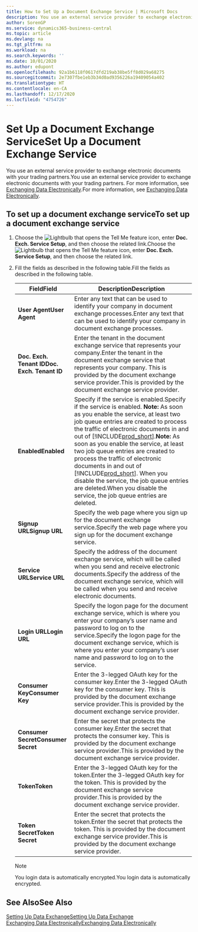 ```yaml
---
title: How to Set Up a Document Exchange Service | Microsoft Docs
description: You use an external service provider to exchange electronic documents with your trading partners.
author: SorenGP
ms.service: dynamics365-business-central
ms.topic: article
ms.devlang: na
ms.tgt_pltfrm: na
ms.workload: na
ms.search.keywords: ''
ms.date: 10/01/2020
ms.author: edupont
ms.openlocfilehash: 92a1b6118f0617dfd219ab38be5ff8d029a68275
ms.sourcegitcommit: 2e7307fbe1eb3b34d0ad9356226a19409054a402
ms.translationtype: HT
ms.contentlocale: en-CA
ms.lasthandoff: 12/17/2020
ms.locfileid: "4754726"
---
```

# <a name="set-up-a-document-exchange-service"></a><span data-ttu-id="5c636-103">Set Up a Document Exchange Service</span><span class="sxs-lookup"><span data-stu-id="5c636-103">Set Up a Document Exchange Service</span></span>
<span data-ttu-id="5c636-104">You use an external service provider to exchange electronic documents with your trading partners.</span><span class="sxs-lookup"><span data-stu-id="5c636-104">You use an external service provider to exchange electronic documents with your trading partners.</span></span> <span data-ttu-id="5c636-105">For more information, see [Exchanging Data Electronically](across-data-exchange.md).</span><span class="sxs-lookup"><span data-stu-id="5c636-105">For more information, see [Exchanging Data Electronically](across-data-exchange.md).</span></span>  

## <a name="to-set-up-a-document-exchange-service"></a><span data-ttu-id="5c636-106">To set up a document exchange service</span><span class="sxs-lookup"><span data-stu-id="5c636-106">To set up a document exchange service</span></span>  
1. <span data-ttu-id="5c636-107">Choose the ![Lightbulb that opens the Tell Me feature](media/ui-search/search_small.png "Tell me what you want to do") icon, enter **Doc. Exch. Service Setup**, and then choose the related link.</span><span class="sxs-lookup"><span data-stu-id="5c636-107">Choose the ![Lightbulb that opens the Tell Me feature](media/ui-search/search_small.png "Tell me what you want to do") icon, enter **Doc. Exch. Service Setup**, and then choose the related link.</span></span>  
2. <span data-ttu-id="5c636-108">Fill the fields as described in the following table.</span><span class="sxs-lookup"><span data-stu-id="5c636-108">Fill the fields as described in the following table.</span></span>  

    |<span data-ttu-id="5c636-109">Field</span><span class="sxs-lookup"><span data-stu-id="5c636-109">Field</span></span>|<span data-ttu-id="5c636-110">Description</span><span class="sxs-lookup"><span data-stu-id="5c636-110">Description</span></span>|  
    |---------------------------------|---------------------------------------|  
    |<span data-ttu-id="5c636-111">**User Agent**</span><span class="sxs-lookup"><span data-stu-id="5c636-111">**User Agent**</span></span>|<span data-ttu-id="5c636-112">Enter any text that can be used to identify your company in document exchange processes.</span><span class="sxs-lookup"><span data-stu-id="5c636-112">Enter any text that can be used to identify your company in document exchange processes.</span></span>|  
    |<span data-ttu-id="5c636-113">**Doc. Exch. Tenant ID**</span><span class="sxs-lookup"><span data-stu-id="5c636-113">**Doc. Exch. Tenant ID**</span></span>|<span data-ttu-id="5c636-114">Enter the tenant in the document exchange service that represents your company.</span><span class="sxs-lookup"><span data-stu-id="5c636-114">Enter the tenant in the document exchange service that represents your company.</span></span> <span data-ttu-id="5c636-115">This is provided by the document exchange service provider.</span><span class="sxs-lookup"><span data-stu-id="5c636-115">This is provided by the document exchange service provider.</span></span>|  
    |<span data-ttu-id="5c636-116">**Enabled**</span><span class="sxs-lookup"><span data-stu-id="5c636-116">**Enabled**</span></span>|<span data-ttu-id="5c636-117">Specify if the service is enabled.</span><span class="sxs-lookup"><span data-stu-id="5c636-117">Specify if the service is enabled.</span></span> <span data-ttu-id="5c636-118">**Note:**  As soon as you enable the service, at least two job queue entries are created to process the traffic of electronic documents in and out of [!INCLUDE[prod_short](includes/prod_short.md)].</span><span class="sxs-lookup"><span data-stu-id="5c636-118">**Note:**  As soon as you enable the service, at least two job queue entries are created to process the traffic of electronic documents in and out of [!INCLUDE[prod_short](includes/prod_short.md)].</span></span> <span data-ttu-id="5c636-119">When you disable the service, the job queue entries are deleted.</span><span class="sxs-lookup"><span data-stu-id="5c636-119">When you disable the service, the job queue entries are deleted.</span></span>|  
    |<span data-ttu-id="5c636-120">**Signup URL**</span><span class="sxs-lookup"><span data-stu-id="5c636-120">**Signup URL**</span></span>|<span data-ttu-id="5c636-121">Specify the web page where you sign up for the document exchange service.</span><span class="sxs-lookup"><span data-stu-id="5c636-121">Specify the web page where you sign up for the document exchange service.</span></span>|  
    |<span data-ttu-id="5c636-122">**Service URL**</span><span class="sxs-lookup"><span data-stu-id="5c636-122">**Service URL**</span></span>|<span data-ttu-id="5c636-123">Specify the address of the document exchange service, which will be called when you send and receive electronic documents.</span><span class="sxs-lookup"><span data-stu-id="5c636-123">Specify the address of the document exchange service, which will be called when you send and receive electronic documents.</span></span>|  
    |<span data-ttu-id="5c636-124">**Login URL**</span><span class="sxs-lookup"><span data-stu-id="5c636-124">**Login URL**</span></span>|<span data-ttu-id="5c636-125">Specify the logon page for the document exchange service, which is where you enter your company’s user name and password to log on to the service.</span><span class="sxs-lookup"><span data-stu-id="5c636-125">Specify the logon page for the document exchange service, which is where you enter your company’s user name and password to log on to the service.</span></span>|  
    |<span data-ttu-id="5c636-126">**Consumer Key**</span><span class="sxs-lookup"><span data-stu-id="5c636-126">**Consumer Key**</span></span>|<span data-ttu-id="5c636-127">Enter the 3-legged OAuth key for the consumer key.</span><span class="sxs-lookup"><span data-stu-id="5c636-127">Enter the 3-legged OAuth key for the consumer key.</span></span> <span data-ttu-id="5c636-128">This is provided by the document exchange service provider.</span><span class="sxs-lookup"><span data-stu-id="5c636-128">This is provided by the document exchange service provider.</span></span>|  
    |<span data-ttu-id="5c636-129">**Consumer Secret**</span><span class="sxs-lookup"><span data-stu-id="5c636-129">**Consumer Secret**</span></span>|<span data-ttu-id="5c636-130">Enter the secret that protects the consumer key.</span><span class="sxs-lookup"><span data-stu-id="5c636-130">Enter the secret that protects the consumer key.</span></span> <span data-ttu-id="5c636-131">This is provided by the document exchange service provider.</span><span class="sxs-lookup"><span data-stu-id="5c636-131">This is provided by the document exchange service provider.</span></span>|  
    |<span data-ttu-id="5c636-132">**Token**</span><span class="sxs-lookup"><span data-stu-id="5c636-132">**Token**</span></span>|<span data-ttu-id="5c636-133">Enter the 3-legged OAuth key for the token.</span><span class="sxs-lookup"><span data-stu-id="5c636-133">Enter the 3-legged OAuth key for the token.</span></span> <span data-ttu-id="5c636-134">This is provided by the document exchange service provider.</span><span class="sxs-lookup"><span data-stu-id="5c636-134">This is provided by the document exchange service provider.</span></span>|  
    |<span data-ttu-id="5c636-135">**Token Secret**</span><span class="sxs-lookup"><span data-stu-id="5c636-135">**Token Secret**</span></span>|<span data-ttu-id="5c636-136">Enter the secret that protects the token.</span><span class="sxs-lookup"><span data-stu-id="5c636-136">Enter the secret that protects the token.</span></span> <span data-ttu-id="5c636-137">This is provided by the document exchange service provider.</span><span class="sxs-lookup"><span data-stu-id="5c636-137">This is provided by the document exchange service provider.</span></span>|  

    > [!NOTE]  
    > <span data-ttu-id="5c636-138">You login data is automatically encrypted.</span><span class="sxs-lookup"><span data-stu-id="5c636-138">You login data is automatically encrypted.</span></span>

## <a name="see-also"></a><span data-ttu-id="5c636-139">See Also</span><span class="sxs-lookup"><span data-stu-id="5c636-139">See Also</span></span>  
[<span data-ttu-id="5c636-140">Setting Up Data Exchange</span><span class="sxs-lookup"><span data-stu-id="5c636-140">Setting Up Data Exchange</span></span>](across-set-up-data-exchange.md)  
[<span data-ttu-id="5c636-141">Exchanging Data Electronically</span><span class="sxs-lookup"><span data-stu-id="5c636-141">Exchanging Data Electronically</span></span>](across-data-exchange.md)
